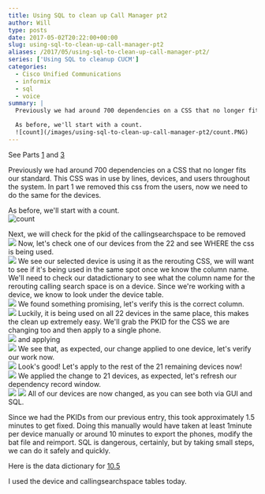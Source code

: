 ```yaml
---
title: Using SQL to clean up Call Manager pt2
author: Will
type: posts
date: 2017-05-02T20:22:00+00:00
slug: using-sql-to-clean-up-call-manager-pt2
aliases: /2017/05/using-sql-to-clean-up-call-manager-pt2/
series: ['Using SQL to cleanup CUCM']
categories:
  - Cisco Unified Communications
  - informix
  - sql
  - voice
summary: |
  Previously we had around 700 dependencies on a CSS that no longer fits our standard. This CSS was in use by lines, devices, and users throughout the system. In part 1 we removed this css from the users, now we need to do the same for the devices.

  As before, we'll start with a count.  
  ![count](/images/using-sql-to-clean-up-call-manager-pt2/count.PNG)
---
```


See Parts [1][1] and [3][2]

Previously we had around 700 dependencies on a CSS that no longer fits our standard. This CSS was in use by lines, devices, and users throughout the system. In part 1 we removed this css from the users, now we need to do the same for the devices.

As before, we'll start with a count.  
![count](/images/using-sql-to-clean-up-call-manager-pt2/count.PNG)

Next, we will check for the pkid of the callingsearchspace to be removed  
![](/images/using-sql-to-clean-up-call-manager-pt2/2.PNG)
Now, let's check one of our devices from the 22 and see WHERE the css is being used.  
![](/images/using-sql-to-clean-up-call-manager-pt2/3.PNG) 
We see our selected device is using it as the rerouting CSS, we will want to see if it's being used in the same spot once we know the column name. We'll need to check our datadictionary to see what the column name for the rerouting calling search space is on a device. Since we're working with a device, we know to look under the device table.  
![](/images/using-sql-to-clean-up-call-manager-pt2/4a.PNG) 
We found something promising, let's verify this is the correct column.  
![](/images/using-sql-to-clean-up-call-manager-pt2/5a.PNG) 
Luckily, it is being used on all 22 devices in the same place, this makes the clean up extremely easy. We'll grab the PKID for the CSS we are changing too and then apply to a single phone.  
![](/images/using-sql-to-clean-up-call-manager-pt2/6.PNG) 
and applying  
![](/images/using-sql-to-clean-up-call-manager-pt2/7.PNG) 
We see that, as expected, our change applied to one device, let's verify our work now.  
![](/images/using-sql-to-clean-up-call-manager-pt2/8.PNG) 
Look's good! Let's apply to the rest of the 21 remaining devices now!  
![](/images/using-sql-to-clean-up-call-manager-pt2/9.PNG) 
We applied the change to 21 devices, as expected, let's refresh our dependency record window.  
![](/images/using-sql-to-clean-up-call-manager-pt2/10.PNG) 
![](/images/using-sql-to-clean-up-call-manager-pt2/11.PNG) 
All of our devices are now changed, as you can see both via GUI and SQL.

Since we had the PKIDs from our previous entry, this took approximately 1.5 minutes to get fixed. Doing this manually would have taken at least 1minute per device manually or around 10 minutes to export the phones, modify the bat file and reimport. SQL is dangerous, certainly, but by taking small steps, we can do it safely and quickly.

Here is the data dictionary for [10.5](https://developer.cisco.com/media/UCM10.5DataDictionary/UCM10.5DataDictionary.htm)

I used the device and callingsearchspace tables today.

 [1]: /2017/04/using-sql-to-clean-up-call-manager-pt1/
 [2]: /2017/05/using-sql-to-clean-up-call-manager-pt3/